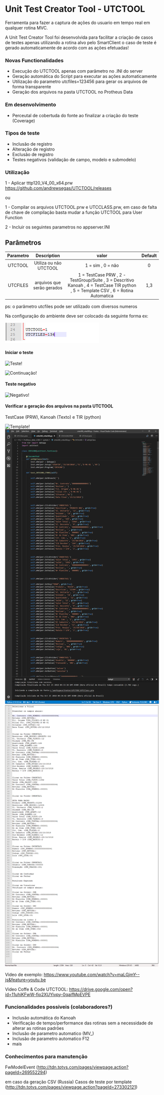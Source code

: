 # Unit Test Creator Tool - UTCTOOL

Ferramenta para fazer a captura de ações do usuario em tempo real em qualquer rotina MVC.

A Unit Test Creator Tool foi desenvolvida para facilitar a criação de casos de testes apenas utilizando a rotina alvo pelo SmartClient o caso de teste é gerado automaticamente de acordo com as ações efetuadas!

### Novas Functionalidades
+ Execução do UTCTOOL apenas com parâmetro no .INI do server
+ Geração automática do Script para executar as ações automaticamente
+ Utilização do parametro utcfiles=123456 para gerar os arquivos de forma transparente
+ Geração dos arquivos na pasta UTCTOOL no Protheus Data

### Em desenvolvimento
+ Perceutal de cobertuda do fonte ao finalizar a criação do teste (Coverage)

### Tipos de teste
+ Inclusão de registro
+ Alteração de registro
+ Exclusão de registro
+ Testes negativos (validação de campo, modelo e submodelo)

### Utilização
1 - Aplicar tttp120_V4_00_x64.prw https://github.com/andrewsegas/UTCTOOL/releases

  ou
  
1 - Compilar os arquivos UTCTOOL.prw e UTCCLASS.prw, em caso de falta de chave de compilação basta mudar a função UTCTOOL para User Function

2 - Incluir os seguintes parametros no appserver.INI
## Parâmetros
| Parametro            |                Description                           |        valor                     | Default|
|:--------------------:|:----------------------------------------------------:|:--------------------------------:|:------:|
| UTCTOOL              | Utiliza ou não UTCTOOL                               | 1 = sim , 0 = não                | 0 |
| UTCFILES             | arquivos que serão gerados                           | 1 = TestCase PRW , 2 - TestGroup/Suite , 3 = Descritivo Kanoah , 4 = TestCase TIR python ,  5 = Template CSV , 6 = Rotina Automatica                | 1,3 |

ps: o parâmetro utcfiles pode ser utilizado com diversos numeros

Na configuração do ambiente deve ser colocado da seguinte forma
ex:

![Rotina!](/docs/im1.png "Rotina")


#### Iniciar o teste

![Teste!](/docs/im2.png "Teste")

![Continuação!](/docs/im3.png "Teste")

#### Teste negativo

![Negativo!](/docs/im4.png "Negativo")


#### Verificar a geração dos arquivos na pasta UTCTOOL
TestCase (PRW), Kanoah (Texto) e TIR (python)

![Template!](/docs/im6.png "Geração")
![python!](/docs/im7.png "Geração")
![Kanoah!](/docs/im8.png "Geração")

Video de exemplo: 
https://www.youtube.com/watch?v=maLGjmY--js&feature=youtu.be

Video Coffe & Code UTCTOOL: 
https://drive.google.com/open?id=11uhiKFwW-fio2XUYivpy-0qaifMpEVPE

### Funcionalidades possiveis (colaboradores?)
+ Inclusão automática do Kanoah
+ Verificação de tempo/performance das rotinas sem a necessidade de alterar as rotinas padrões
+ Inclusão de parametro automatico (MV_)
+ Inclusão de parametro automatico F12
+ mais

### Conhecimentos para manutenção
FwModelEvent (http://tdn.totvs.com/pages/viewpage.action?pageId=269552294)

em caso da geração CSV (Russia)
Casos de teste por template (http://tdn.totvs.com/pages/viewpage.action?pageId=273302121)
